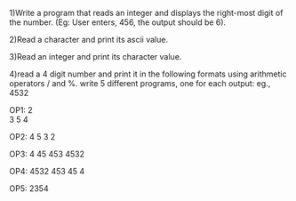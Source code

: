 1)Write a program that reads an integer and displays the right-most digit of the number.
(Eg: User enters, 456, the output should be 6).


2)Read a character and print its ascii value.


3)Read an integer and print its character value.


4)read a 4 digit number and print it in the following formats using arithmetic operators / and %. write 5 different programs, one for each output:
eg., 4532

OP1:
2                   
3 
5
4

OP2:
4
5
3
2

OP3:
4
45
453
4532

OP4:
4532
453
45
4

OP5:
2354
